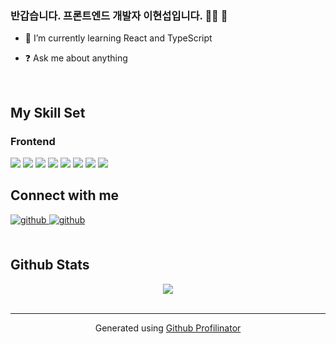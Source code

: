  ### <div align="left">반갑습니다. 프론트엔드 개발자 이현섭입니다. 👨‍💻  🚀</div>  
  

- 🌱 I’m currently learning React and TypeScript  
  

- ❓ Ask me about anything  
  

<br/>  


## My Skill Set  



### Frontend
<img src="https://img.shields.io/badge/react-61DAFB?style=for-the-badge&logo=react&logoColor=black"> <img src="https://img.shields.io/badge/typescript-3178C6?style=for-the-badge&logo=typescript&logoColor=black"> <img src="https://img.shields.io/badge/javascript-F7DF1E?style=for-the-badge&logo=javascript&logoColor=black"> 
<img src="https://img.shields.io/badge/react query-FF4154?style=for-the-badge&logo=react query&logoColor=black"> <img src="https://img.shields.io/badge/recoil-C2A633?style=for-the-badge&logo=recoil&logoColor=black"> <img src="https://img.shields.io/badge/html-E34F26?style=for-the-badge&logo=html5&logoColor=black"> <img src="https://img.shields.io/badge/css-1572B6?style=for-the-badge&logo=css3&logoColor=black"> <img src="https://img.shields.io/badge/sass-CC6699?style=for-the-badge&logo=sass&logoColor=black"> 

## Connect with me  
<div align="left">
<a href="https://github.com/leehyeonseop" target="_blank">
<img src=https://img.shields.io/badge/github-%2324292e.svg?&style=for-the-badge&logo=github&logoColor=white alt=github style="margin-bottom: 5px;" />
<a href="https://www.facebook.com/profile.php?id=100080653405063" target="_blank">
<img src=https://img.shields.io/badge/facebook-1877F2?&style=for-the-badge&logo=facebook&logoColor=white alt=github style="margin-bottom: 5px;" />
  
</a>  
</div>  
  

<br/>  


## Github Stats  
<div align="center"><img src="https://github-readme-stats.vercel.app/api?username=leehyeonseop&show_icons=true&count_private=true&hide_border=true" align="center" /></div>  

<br/>  

----
<div align="center">Generated using <a href="https://profilinator.rishav.dev/" target="_blank">Github Profilinator</a></div>
